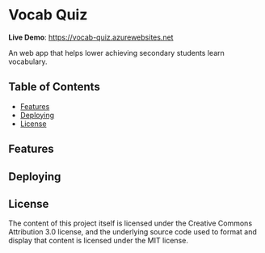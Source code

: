 Vocab Quiz
=======================

**Live Demo**: https://vocab-quiz.azurewebsites.net

An web app that helps lower achieving secondary students learn vocabulary.

Table of Contents
-----------------

- [Features](#Features)
- [Deploying](#Deploying)
- [License](#License)

Features
--------

Deploying
---------

License
-------
The content of this project itself is licensed under the Creative Commons Attribution 3.0 license, and the underlying source code used to format and display that content is licensed under the MIT license.
